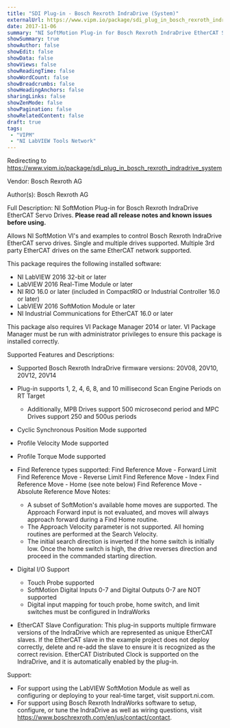 ```yaml
---
title: "SDI Plug-in - Bosch Rexroth IndraDrive (System)"
externalUrl: https://www.vipm.io/package/sdi_plug_in_bosch_rexroth_indradrive_system
date: 2017-11-06
summary: "NI SoftMotion Plug-in for Bosch Rexroth IndraDrive EtherCAT Servo Drives."
showSummary: true
showAuthor: false
showEdit: false
showData: false
showViews: false
showReadingTime: false
showWordCount: false
showBreadcrumbs: false
showHeadingAnchors: false
sharingLinks: false
showZenMode: false
showPagination: false
showRelatedContent: false
draft: true
tags:
 - "VIPM"
 - "NI LabVIEW Tools Network"
---
```


Redirecting to https://www.vipm.io/package/sdi_plug_in_bosch_rexroth_indradrive_system

Vendor: Bosch Rexroth AG

Author(s): Bosch Rexroth AG
 
Full Description:
NI SoftMotion Plug-in for Bosch Rexroth IndraDrive EtherCAT Servo Drives. **Please read all release notes and known issues before using.**

Allows NI SoftMotion VI's and examples to control Bosch Rexroth IndraDrive EtherCAT servo drives. Single and multiple drives supported. Multiple 3rd party EtherCAT drives on the same EtherCAT network supported.

This package requires the following installed software:
- NI LabVIEW 2016 32-bit or later
- LabVIEW 2016 Real-Time Module or later
- NI RIO 16.0 or later (included in CompactRIO or Industrial Controller 16.0 or later)
- LabVIEW 2016 SoftMotion Module or later
- NI Industrial Communications for EtherCAT 16.0 or later

This package also requires VI Package Manager 2014 or later.
VI Package Manager must be run with administrator privileges to ensure this package is installed correctly.

Supported Features and Descriptions:
- Supported Bosch Rexroth IndraDrive firmware versions: 20V08, 20V10, 20V12, 20V14
- Plug-in supports 1, 2, 4, 6, 8, and 10 millisecond Scan Engine Periods on RT Target
  - Additionally, MPB Drives support 500 microsecond period and MPC Drives support 250 and 500us periods
- Cyclic Synchronous Position Mode supported
- Profile Velocity Mode supported
- Profile Torque Mode supported
- Find Reference types supported:
  Find Reference Move - Forward Limit
  Find Reference Move - Reverse Limit
  Find Reference Move - Index
  Find Reference Move - Home (see note below)
  Find Reference Move - Absolute
  Reference Move Notes:
  - A subset of SoftMotion's available home moves are supported. The Approach Forward input is not evaluated, and moves will always approach forward during a Find Home routine.
  - The Approach Velocity parameter is not supported. All homing routines are performed at the Search Velocity.
  - The initial search direction is inverted if the home switch is initially low. Once the home switch is high, the drive reverses direction and proceed in the commanded starting direction.
- Digital I/O Support
  - Touch Probe supported
  - SoftMotion Digital Inputs 0-7 and Digital Outputs 0-7 are NOT supported
  - Digital input mapping for touch probe, home switch, and limit switches must be configured in IndraWorks

- EtherCAT Slave Configuration:
This plug-in supports multiple firmware versions of the IndraDrive which are represented as unique EtherCAT slaves. If the EtherCAT slave in the example project does not deploy correctly, delete and re-add the slave to ensure it is recognized as the correct revision.
EtherCAT Distributed Clock is supported on the IndraDrive, and it is automatically enabled by the plug-in.

Support:
- For support using the LabVIEW SoftMotion Module as well as configuring or deploying to your real-time target, visit support.ni.com.
- For support using Bosch Rexroth IndraWorks software to setup, configure, or tune the IndraDrive as well as wiring questions, visit https://www.boschrexroth.com/en/us/contact/contact.